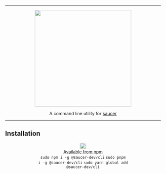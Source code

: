 <hr>

<div align="center"> 
    <img src="https://raw.githubusercontent.com/saucer/saucer.github.io/master/static/img/logo.png" height=312/>
</div>

<p align="center"> 
    A command line utility for <a href="https://github.com/saucer/saucer">saucer</a>
</p>

---

## Installation

<div align="center">

<img src="https://www.vectorlogo.zone/logos/npmjs/npmjs-ar21.svg" height=20/><br/>
[Available from npm](https://www.npmjs.com/package/@saucer-dev/cli) <br/>
<code>sudo npm i -g @saucer-dev/cli</code>
<code>sudo pnpm i -g @saucer-dev/cli</code>
<code>sudo yarn global add @saucer-dev/cli</code>

</div>
